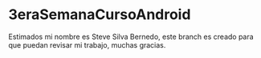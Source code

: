 # 3eraSemanaCursoAndroid
Estimados mi nombre es Steve Silva Bernedo, este branch es creado para que puedan revisar mi trabajo, muchas gracias.
